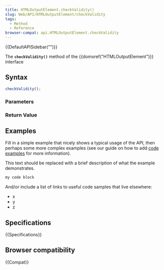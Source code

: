 ```yaml
---
title: HTMLOutputElement.checkValidity()
slug: Web/API/HTMLOutputElement/checkValidity
tags:
  - Method
  - Reference
browser-compat: api.HTMLOutputElement.checkValidity
---
```

{{DefaultAPISidebar("")}}

The **`checkValidity()`** method of the {{domxref("HTMLOutputElement")}} interface 

## Syntax

```js
checkValidity();
```

### Parameters



### Return Value



## Examples

Fill in a simple example that nicely shows a typical usage of the API, then perhaps some more complex examples (see our guide on how to add [code examples](/en-US/docs/MDN/Contribute/Structures/Code_examples) for more information).

This text should be replaced with a brief description of what the example demonstrates.

```js
my code block
```

And/or include a list of links to useful code samples that live elsewhere:

*   x
*   y
*   z

## Specifications

{{Specifications}}

## Browser compatibility

{{Compat}}

